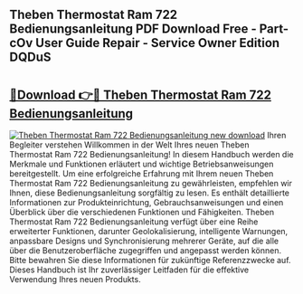 ## Theben Thermostat Ram 722 Bedienungsanleitung PDF Download Free - Part-cOv User Guide Repair - Service Owner Edition DQDuS

# <h2><a href="http://df2ff0t.blite.top/?on=Theben+Thermostat+Ram+722+Bedienungsanleitung">🔗Download 👉🔴 Theben Thermostat Ram 722 Bedienungsanleitung</a></h2>

[![Theben Thermostat Ram 722 Bedienungsanleitung new download](https://i.imgur.com/lujVjoI.png)](http://df2ff0t.blite.top/?on=Theben+Thermostat+Ram+722+Bedienungsanleitung)
Ihren Begleiter verstehen Willkommen in der Welt Ihres neuen Theben Thermostat Ram 722 Bedienungsanleitung! In diesem Handbuch werden die Merkmale und Funktionen erläutert und wichtige Betriebsanweisungen bereitgestellt. Um eine erfolgreiche Erfahrung mit Ihrem neuen Theben Thermostat Ram 722 Bedienungsanleitung zu gewährleisten, empfehlen wir Ihnen, diese Bedienungsanleitung sorgfältig zu lesen. Es enthält detaillierte Informationen zur Produkteinrichtung, Gebrauchsanweisungen und einen Überblick über die verschiedenen Funktionen und Fähigkeiten. Theben Thermostat Ram 722 Bedienungsanleitung verfügt über eine Reihe erweiterter Funktionen, darunter Geolokalisierung, intelligente Warnungen, anpassbare Designs und Synchronisierung mehrerer Geräte, auf die alle über die Benutzeroberfläche zugegriffen und angepasst werden können. Bitte bewahren Sie diese Informationen für zukünftige Referenzzwecke auf. Dieses Handbuch ist Ihr zuverlässiger Leitfaden für die effektive Verwendung Ihres neuen Produkts.
